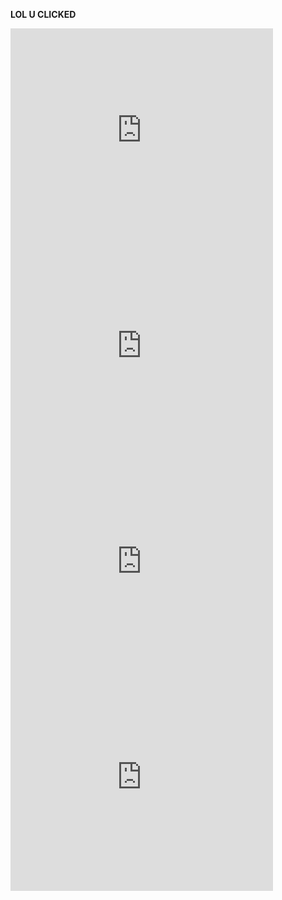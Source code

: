 <html>
  <head>
    <p><b>LOL U CLICKED</b></p>
    <iframe width="420" height="345" src="https://www.youtube.com/embed/dQw4w9WgXcQ?autoplay=1" frameborder="0" allowfullscreen></iframe>
    <iframe width="420" height="345" src="https://www.youtube.com/embed/d1YBv2mWll0?autoplay=1" frameborder="0" allowfullscreen></iframe>
    <iframe width="420" height="345" src="https://www.youtube.com/embed/0iCtC-EOzEo?autoplay=1" frameborder="0" allowfullscreen></iframe>
    <iframe width="420" height="345" src="https://www.youtube.com/embed/fC7oUOUEEi4?autoplay=1" frameborder="0" allowfullscreen></iframe>
  </head>
</html>
